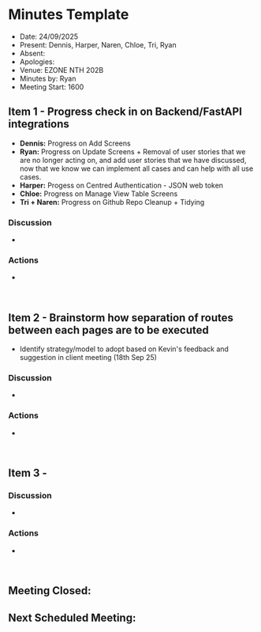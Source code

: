 # Minutes Template

- Date: 24/09/2025
- Present: Dennis, Harper, Naren, Chloe, Tri, Ryan 
- Absent:
- Apologies:
- Venue: EZONE NTH 202B 
- Minutes by: Ryan
- Meeting Start: 1600

## Item 1 - Progress check in on Backend/FastAPI integrations 
> **<Description>**
 - **Dennis:** Progress on Add Screens
 - **Ryan:** Progress on Update Screens +  Removal of user stories that we are no longer acting on, and add user stories that we have discussed, now that we know we can implement all cases and can help with all use cases.
 - **Harper:** Progess on Centred Authentication - JSON web token
 - **Chloe:** Progress on Manage View Table Screens
 - **Tri + Naren:** Progress on Github Repo Cleanup + Tidying

### Discussion
 - 

### Actions
 - 
<br>

## Item 2 - Brainstorm how separation of routes between each pages are to be executed
> **<Description>**
 - Identify strategy/model to adopt based on Kevin's feedback and suggestion in client meeting (18th Sep 25)

### Discussion
 - 

### Actions
 - 
<br>

## Item 3 - 
> **<Description>**

### Discussion
 - 
### Actions
 - 
<br>

## Meeting Closed:

## Next Scheduled Meeting:
